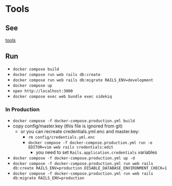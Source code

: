 # Tools

## See
[tools](https://tools.stu345.com/)

## Run
- `docker compose build`
- `docker compose run web rails db:create`
- `docker compose run web rails db:migrate RAILS_ENV=development`
- `docker compose up`
- `open http://localhost:3000`
- `docker compose exec web bundle exec sidekiq`

### In Production
- `docker compose -f docker-compose.production.yml build`
- copy config/master.key (this file is ignored from git)
    - or you can recreate credentials.yml.enc and master.key:
        - `rm config/credentials.yml.enc`
        - `docker compose -f docker-compose.production.yml run -e EDITOR=vim web rails credentials:edit`
            - you need to set `Rails.application.credentials` variables
- `docker compose -f docker-compose.production.yml up -d`
- `docker compose -f docker-compose.production.yml run web rails db:create RAILS_ENV=production DISABLE_DATABASE_ENVIRONMENT_CHECK=1`
- `docker compose -f docker-compose.production.yml run web rails db:migrate RAILS_ENV=production`
